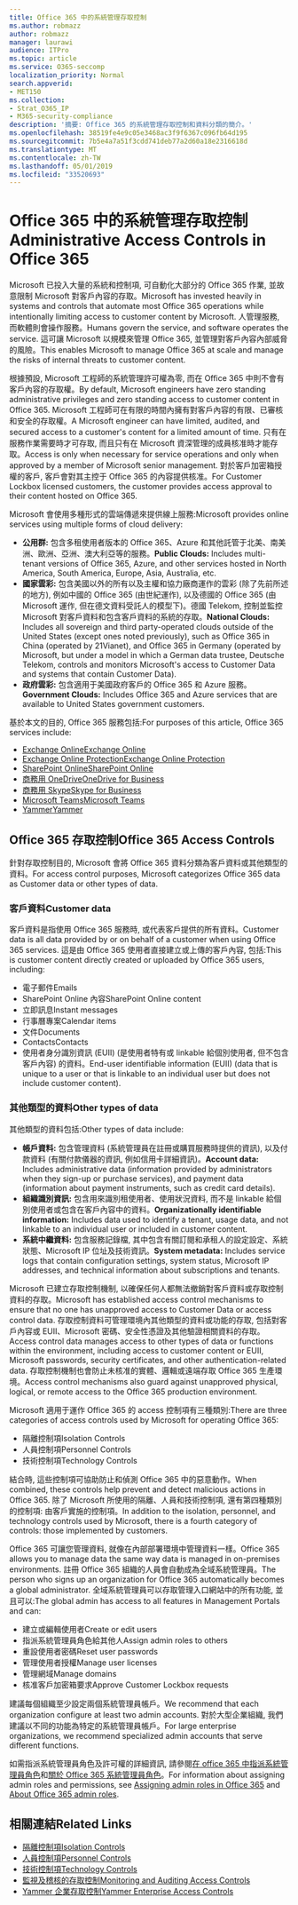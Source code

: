 ```yaml
---
title: Office 365 中的系統管理存取控制
ms.author: robmazz
author: robmazz
manager: laurawi
audience: ITPro
ms.topic: article
ms.service: O365-seccomp
localization_priority: Normal
search.appverid:
- MET150
ms.collection:
- Strat_O365_IP
- M365-security-compliance
description: '摘要: Office 365 的系統管理存取控制和資料分類的簡介。'
ms.openlocfilehash: 38519fe4e9c05e3468ac3f9f6367c096fb64d195
ms.sourcegitcommit: 7b5e4a7a51f3cdd741deb77a2d60a18e2316618d
ms.translationtype: MT
ms.contentlocale: zh-TW
ms.lasthandoff: 05/01/2019
ms.locfileid: "33520693"
---
```

# <a name="administrative-access-controls-in-office-365"></a><span data-ttu-id="833bf-103">Office 365 中的系統管理存取控制</span><span class="sxs-lookup"><span data-stu-id="833bf-103">Administrative Access Controls in Office 365</span></span> 

<span data-ttu-id="833bf-104">Microsoft 已投入大量的系統和控制項, 可自動化大部分的 Office 365 作業, 並故意限制 Microsoft 對客戶內容的存取。</span><span class="sxs-lookup"><span data-stu-id="833bf-104">Microsoft has invested heavily in systems and controls that automate most Office 365 operations while intentionally limiting access to customer content by Microsoft.</span></span> <span data-ttu-id="833bf-105">人管理服務, 而軟體則會操作服務。</span><span class="sxs-lookup"><span data-stu-id="833bf-105">Humans govern the service, and software operates the service.</span></span> <span data-ttu-id="833bf-106">這可讓 Microsoft 以規模來管理 Office 365, 並管理對客戶內容內部威脅的風險。</span><span class="sxs-lookup"><span data-stu-id="833bf-106">This enables Microsoft to manage Office 365 at scale and manage the risks of internal threats to customer content.</span></span>

<span data-ttu-id="833bf-107">根據預設, Microsoft 工程師的系統管理許可權為零, 而在 Office 365 中則不會有客戶內容的存取權。</span><span class="sxs-lookup"><span data-stu-id="833bf-107">By default, Microsoft engineers have zero standing administrative privileges and zero standing access to customer content in Office 365.</span></span> <span data-ttu-id="833bf-108">Microsoft 工程師可在有限的時間內擁有對客戶內容的有限、已審核和安全的存取權。</span><span class="sxs-lookup"><span data-stu-id="833bf-108">A Microsoft engineer can have limited, audited, and secured access to a customer's content for a limited amount of time.</span></span> <span data-ttu-id="833bf-109">只有在服務作業需要時才可存取, 而且只有在 Microsoft 資深管理的成員核准時才能存取。</span><span class="sxs-lookup"><span data-stu-id="833bf-109">Access is only when necessary for service operations and only when approved by a member of Microsoft senior management.</span></span> <span data-ttu-id="833bf-110">對於客戶加密箱授權的客戶, 客戶會對其主控于 Office 365 的內容提供核准。</span><span class="sxs-lookup"><span data-stu-id="833bf-110">For Customer Lockbox licensed customers, the customer provides access approval to their content hosted on Office 365.</span></span>

<span data-ttu-id="833bf-111">Microsoft 會使用多種形式的雲端傳遞來提供線上服務:</span><span class="sxs-lookup"><span data-stu-id="833bf-111">Microsoft provides online services using multiple forms of cloud delivery:</span></span>

- <span data-ttu-id="833bf-112">**公用群:** 包含多租使用者版本的 Office 365、Azure 和其他託管于北美、南美洲、歐洲、亞洲、澳大利亞等的服務。</span><span class="sxs-lookup"><span data-stu-id="833bf-112">**Public Clouds:** Includes multi-tenant versions of Office 365, Azure, and other services hosted in North America, South America, Europe, Asia, Australia, etc.</span></span>
- <span data-ttu-id="833bf-113">**國家雲彩:** 包含美國以外的所有以及主權和協力廠商運作的雲彩 (除了先前所述的地方), 例如中國的 Office 365 (由世紀運作), 以及德國的 Office 365 (由 Microsoft 運作, 但在德文資料受託人的模型下)。德國 Telekom, 控制並監控 Microsoft 對客戶資料和包含客戶資料的系統的存取。</span><span class="sxs-lookup"><span data-stu-id="833bf-113">**National Clouds:** Includes all sovereign and third party-operated clouds outside of the United States (except ones noted previously), such as Office 365 in China (operated by 21Vianet), and Office 365 in Germany (operated by Microsoft, but under a model in which a German data trustee, Deutsche Telekom, controls and monitors Microsoft's access to Customer Data and systems that contain Customer Data).</span></span>
- <span data-ttu-id="833bf-114">**政府雲彩:** 包含適用于美國政府客戶的 Office 365 和 Azure 服務。</span><span class="sxs-lookup"><span data-stu-id="833bf-114">**Government Clouds:** Includes Office 365 and Azure services that are available to United States government customers.</span></span>

<span data-ttu-id="833bf-115">基於本文的目的, Office 365 服務包括:</span><span class="sxs-lookup"><span data-stu-id="833bf-115">For purposes of this article, Office 365 services include:</span></span>

- [<span data-ttu-id="833bf-116">Exchange Online</span><span class="sxs-lookup"><span data-stu-id="833bf-116">Exchange Online</span></span>](https://docs.microsoft.com/Exchange/exchange-online)
- [<span data-ttu-id="833bf-117">Exchange Online Protection</span><span class="sxs-lookup"><span data-stu-id="833bf-117">Exchange Online Protection</span></span>](https://docs.microsoft.com/Office365/SecurityCompliance/eop/exchange-online-protection-overview)
- [<span data-ttu-id="833bf-118">SharePoint Online</span><span class="sxs-lookup"><span data-stu-id="833bf-118">SharePoint Online</span></span>](https://docs.microsoft.com/sharepoint/sharepoint-online)
- [<span data-ttu-id="833bf-119">商務用 OneDrive</span><span class="sxs-lookup"><span data-stu-id="833bf-119">OneDrive for Business</span></span>](https://docs.microsoft.com/OneDrive/onedrive)
- [<span data-ttu-id="833bf-120">商務用 Skype</span><span class="sxs-lookup"><span data-stu-id="833bf-120">Skype for Business</span></span>](https://docs.microsoft.com/SkypeForBusiness/skype-for-business-online)
- [<span data-ttu-id="833bf-121">Microsoft Teams</span><span class="sxs-lookup"><span data-stu-id="833bf-121">Microsoft Teams</span></span>](https://docs.microsoft.com/MicrosoftTeams/Teams-overview)
- [<span data-ttu-id="833bf-122">Yammer</span><span class="sxs-lookup"><span data-stu-id="833bf-122">Yammer</span></span>](https://docs.microsoft.com/yammer/yammer-landing-page)

## <a name="office-365-access-controls"></a><span data-ttu-id="833bf-123">Office 365 存取控制</span><span class="sxs-lookup"><span data-stu-id="833bf-123">Office 365 Access Controls</span></span>

<span data-ttu-id="833bf-124">針對存取控制目的, Microsoft 會將 Office 365 資料分類為客戶資料或其他類型的資料。</span><span class="sxs-lookup"><span data-stu-id="833bf-124">For access control purposes, Microsoft categorizes Office 365 data as Customer data or other types of data.</span></span>

### <a name="customer-data"></a><span data-ttu-id="833bf-125">客戶資料</span><span class="sxs-lookup"><span data-stu-id="833bf-125">Customer data</span></span>

<span data-ttu-id="833bf-126">客戶資料是指使用 Office 365 服務時, 或代表客戶提供的所有資料。</span><span class="sxs-lookup"><span data-stu-id="833bf-126">Customer data is all data provided by or on behalf of a customer when using Office 365 services.</span></span> <span data-ttu-id="833bf-127">這是由 Office 365 使用者直接建立或上傳的客戶內容, 包括:</span><span class="sxs-lookup"><span data-stu-id="833bf-127">This is customer content directly created or uploaded by Office 365 users, including:</span></span>

- <span data-ttu-id="833bf-128">電子郵件</span><span class="sxs-lookup"><span data-stu-id="833bf-128">Emails</span></span>
- <span data-ttu-id="833bf-129">SharePoint Online 內容</span><span class="sxs-lookup"><span data-stu-id="833bf-129">SharePoint Online content</span></span>
- <span data-ttu-id="833bf-130">立即訊息</span><span class="sxs-lookup"><span data-stu-id="833bf-130">Instant messages</span></span>
- <span data-ttu-id="833bf-131">行事曆專案</span><span class="sxs-lookup"><span data-stu-id="833bf-131">Calendar items</span></span>
- <span data-ttu-id="833bf-132">文件</span><span class="sxs-lookup"><span data-stu-id="833bf-132">Documents</span></span>
- <span data-ttu-id="833bf-133">Contacts</span><span class="sxs-lookup"><span data-stu-id="833bf-133">Contacts</span></span>
- <span data-ttu-id="833bf-134">使用者身分識別資訊 (EUII) (是使用者特有或 linkable 給個別使用者, 但不包含客戶內容) 的資料。</span><span class="sxs-lookup"><span data-stu-id="833bf-134">End-user identifiable information (EUII) (data that is unique to a user or that is linkable to an individual user but does not include customer content).</span></span>

### <a name="other-types-of-data"></a><span data-ttu-id="833bf-135">其他類型的資料</span><span class="sxs-lookup"><span data-stu-id="833bf-135">Other types of data</span></span>

<span data-ttu-id="833bf-136">其他類型的資料包括:</span><span class="sxs-lookup"><span data-stu-id="833bf-136">Other types of data include:</span></span>

- <span data-ttu-id="833bf-137">**帳戶資料:** 包含管理資料 (系統管理員在註冊或購買服務時提供的資訊), 以及付款資料 (有關付款儀器的資訊, 例如信用卡詳細資訊)。</span><span class="sxs-lookup"><span data-stu-id="833bf-137">**Account data:** Includes administrative data (information provided by administrators when they sign-up or purchase services), and payment data (information about payment instruments, such as credit card details).</span></span>
- <span data-ttu-id="833bf-138">**組織識別資訊:** 包含用來識別租使用者、使用狀況資料, 而不是 linkable 給個別使用者或包含在客戶內容中的資料。</span><span class="sxs-lookup"><span data-stu-id="833bf-138">**Organizationally identifiable information:** Includes data used to identify a tenant, usage data, and not linkable to an individual user or included in customer content.</span></span>
- <span data-ttu-id="833bf-139">**系統中繼資料:** 包含服務記錄檔, 其中包含有關訂閱和承租人的設定設定、系統狀態、Microsoft IP 位址及技術資訊。</span><span class="sxs-lookup"><span data-stu-id="833bf-139">**System metadata:** Includes service logs that contain configuration settings, system status, Microsoft IP addresses, and technical information about subscriptions and tenants.</span></span>

<span data-ttu-id="833bf-140">Microsoft 已建立存取控制機制, 以確保任何人都無法撤銷對客戶資料或存取控制資料的存取。</span><span class="sxs-lookup"><span data-stu-id="833bf-140">Microsoft has established access control mechanisms to ensure that no one has unapproved access to Customer Data or access control data.</span></span> <span data-ttu-id="833bf-141">存取控制資料可管理環境內其他類型的資料或功能的存取, 包括對客戶內容或 EUII、Microsoft 密碼、安全性憑證及其他驗證相關資料的存取。</span><span class="sxs-lookup"><span data-stu-id="833bf-141">Access control data manages access to other types of data or functions within the environment, including access to customer content or EUII, Microsoft passwords, security certificates, and other authentication-related data.</span></span> <span data-ttu-id="833bf-142">存取控制機制也會防止未核准的實體、邏輯或遠端存取 Office 365 生產環境。</span><span class="sxs-lookup"><span data-stu-id="833bf-142">Access control mechanisms also guard against unapproved physical, logical, or remote access to the Office 365 production environment.</span></span>

<span data-ttu-id="833bf-143">Microsoft 適用于運作 Office 365 的 access 控制項有三種類別:</span><span class="sxs-lookup"><span data-stu-id="833bf-143">There are three categories of access controls used by Microsoft for operating Office 365:</span></span>

- <span data-ttu-id="833bf-144">隔離控制項</span><span class="sxs-lookup"><span data-stu-id="833bf-144">Isolation Controls</span></span>
- <span data-ttu-id="833bf-145">人員控制項</span><span class="sxs-lookup"><span data-stu-id="833bf-145">Personnel Controls</span></span>
- <span data-ttu-id="833bf-146">技術控制項</span><span class="sxs-lookup"><span data-stu-id="833bf-146">Technology Controls</span></span>

<span data-ttu-id="833bf-147">結合時, 這些控制項可協助防止和偵測 Office 365 中的惡意動作。</span><span class="sxs-lookup"><span data-stu-id="833bf-147">When combined, these controls help prevent and detect malicious actions in Office 365.</span></span> <span data-ttu-id="833bf-148">除了 Microsoft 所使用的隔離、人員和技術控制項, 還有第四種類別的控制項: 由客戶實施的控制項。</span><span class="sxs-lookup"><span data-stu-id="833bf-148">In addition to the isolation, personnel, and technology controls used by Microsoft, there is a fourth category of controls: those implemented by customers.</span></span>

<span data-ttu-id="833bf-149">Office 365 可讓您管理資料, 就像在內部部署環境中管理資料一樣。</span><span class="sxs-lookup"><span data-stu-id="833bf-149">Office 365 allows you to manage data the same way data is managed in on-premises environments.</span></span> <span data-ttu-id="833bf-150">註冊 Office 365 組織的人員會自動成為全域系統管理員。</span><span class="sxs-lookup"><span data-stu-id="833bf-150">The person who signs up an organization for Office 365 automatically becomes a global administrator.</span></span> <span data-ttu-id="833bf-151">全域系統管理員可以存取管理入口網站中的所有功能, 並且可以:</span><span class="sxs-lookup"><span data-stu-id="833bf-151">The global admin has access to all features in Management Portals and can:</span></span>

- <span data-ttu-id="833bf-152">建立或編輯使用者</span><span class="sxs-lookup"><span data-stu-id="833bf-152">Create or edit users</span></span>
- <span data-ttu-id="833bf-153">指派系統管理員角色給其他人</span><span class="sxs-lookup"><span data-stu-id="833bf-153">Assign admin roles to others</span></span>
- <span data-ttu-id="833bf-154">重設使用者密碼</span><span class="sxs-lookup"><span data-stu-id="833bf-154">Reset user passwords</span></span>
- <span data-ttu-id="833bf-155">管理使用者授權</span><span class="sxs-lookup"><span data-stu-id="833bf-155">Manage user licenses</span></span>
- <span data-ttu-id="833bf-156">管理網域</span><span class="sxs-lookup"><span data-stu-id="833bf-156">Manage domains</span></span>
- <span data-ttu-id="833bf-157">核准客戶加密箱要求</span><span class="sxs-lookup"><span data-stu-id="833bf-157">Approve Customer Lockbox requests</span></span>

<span data-ttu-id="833bf-158">建議每個組織至少設定兩個系統管理員帳戶。</span><span class="sxs-lookup"><span data-stu-id="833bf-158">We recommend that each organization configure at least two admin accounts.</span></span> <span data-ttu-id="833bf-159">對於大型企業組織, 我們建議以不同的功能為特定的系統管理員帳戶。</span><span class="sxs-lookup"><span data-stu-id="833bf-159">For large enterprise organizations, we recommend specialized admin accounts that serve different functions.</span></span>

<span data-ttu-id="833bf-160">如需指派系統管理員角色及許可權的詳細資訊, 請參閱[在 office 365 中指派系統管理員角色](https://support.office.com/article/Assigning-admin-roles-in-Office-365-eac4d046-1afd-4f1a-85fc-8219c79e1504)和[關於 Office 365 系統管理員角色](https://support.office.com/article/Permissions-in-Office-365-DA585EEA-F576-4F55-A1E0-87090B6AAA9D)。</span><span class="sxs-lookup"><span data-stu-id="833bf-160">For information about assigning admin roles and permissions, see [Assigning admin roles in Office 365](https://support.office.com/article/Assigning-admin-roles-in-Office-365-eac4d046-1afd-4f1a-85fc-8219c79e1504) and [About Office 365 admin roles](https://support.office.com/article/Permissions-in-Office-365-DA585EEA-F576-4F55-A1E0-87090B6AAA9D).</span></span>

## <a name="related-links"></a><span data-ttu-id="833bf-161">相關連結</span><span class="sxs-lookup"><span data-stu-id="833bf-161">Related Links</span></span>

- [<span data-ttu-id="833bf-162">隔離控制項</span><span class="sxs-lookup"><span data-stu-id="833bf-162">Isolation Controls</span></span>](office-365-isolation-controls.md)
- [<span data-ttu-id="833bf-163">人員控制項</span><span class="sxs-lookup"><span data-stu-id="833bf-163">Personnel Controls</span></span>](office-365-personnel-controls.md)
- [<span data-ttu-id="833bf-164">技術控制項</span><span class="sxs-lookup"><span data-stu-id="833bf-164">Technology Controls</span></span>](office-365-technology-controls.md)
- [<span data-ttu-id="833bf-165">監視及稽核的存取控制</span><span class="sxs-lookup"><span data-stu-id="833bf-165">Monitoring and Auditing Access Controls</span></span>](office-365-monitoring-and-auditing-access-controls.md)
- [<span data-ttu-id="833bf-166">Yammer 企業存取控制</span><span class="sxs-lookup"><span data-stu-id="833bf-166">Yammer Enterprise Access Controls</span></span>](office-365-yammer-enterprise-access-controls.md)